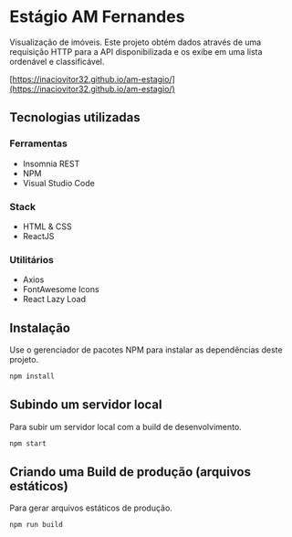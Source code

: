 # Estágio AM Fernandes

Visualização de imóveis. Este projeto obtém dados através de uma requisição HTTP para a API disponibilizada e os exibe em uma lista ordenável e classificável.

[https://inaciovitor32.github.io/am-estagio/](https://inaciovitor32.github.io/am-estagio/)

## Tecnologias utilizadas
### Ferramentas
* Insomnia REST
* NPM
* Visual Studio Code

### Stack
* HTML & CSS
* ReactJS

### Utilitários
* Axios
* FontAwesome Icons
* React Lazy Load

## Instalação

Use o gerenciador de pacotes NPM para instalar as dependências deste projeto.

```bash
npm install
```

## Subindo um servidor local
Para subir um servidor local com a build de desenvolvimento.

```bash
npm start
```

## Criando uma Build de produção (arquivos estáticos)
Para gerar arquivos estáticos de produção.
```bash
npm run build
```